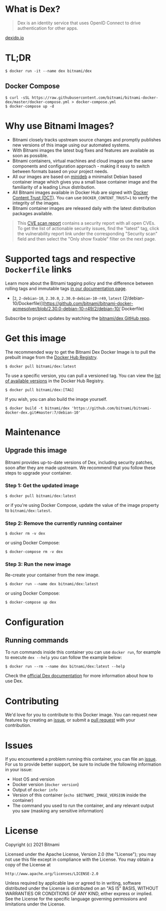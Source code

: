 # What is Dex?

>  Dex is an identity service that uses OpenID Connect to drive authentication for other apps.

[dexidp.io](https://dexidp.io)

# TL;DR

```console
$ docker run -it --name dex bitnami/dex
```

## Docker Compose

```console
$ curl -sSL https://raw.githubusercontent.com/bitnami/bitnami-docker-dex/master/docker-compose.yml > docker-compose.yml
$ docker-compose up -d
```

# Why use Bitnami Images?

* Bitnami closely tracks upstream source changes and promptly publishes new versions of this image using our automated systems.
* With Bitnami images the latest bug fixes and features are available as soon as possible.
* Bitnami containers, virtual machines and cloud images use the same components and configuration approach - making it easy to switch between formats based on your project needs.
* All our images are based on [minideb](https://github.com/bitnami/minideb) a minimalist Debian based container image which gives you a small base container image and the familiarity of a leading Linux distribution.
* All Bitnami images available in Docker Hub are signed with [Docker Content Trust (DCT)](https://docs.docker.com/engine/security/trust/content_trust/). You can use `DOCKER_CONTENT_TRUST=1` to verify the integrity of the images.
* Bitnami container images are released daily with the latest distribution packages available.


> This [CVE scan report](https://quay.io/repository/bitnami/dex?tab=tags) contains a security report with all open CVEs. To get the list of actionable security issues, find the "latest" tag, click the vulnerability report link under the corresponding "Security scan" field and then select the "Only show fixable" filter on the next page.

# Supported tags and respective `Dockerfile` links

Learn more about the Bitnami tagging policy and the difference between rolling tags and immutable tags [in our documentation page](https://docs.bitnami.com/tutorials/understand-rolling-tags-containers/).


* [`2`, `2-debian-10`, `2.30.0`, `2.30.0-debian-10-r49`, `latest` (2/debian-10/Dockerfile)](https://github.com/bitnami/bitnami-docker-acmesolver/blob/2.30.0-debian-10-r49/2/debian-10/      Dockerfile)

Subscribe to project updates by watching the [bitnami/dex GitHub repo](https://github.com/bitnami/bitnami-docker-dex).

# Get this image

The recommended way to get the Bitnami Dex Docker Image is to pull the prebuilt image from the [Docker Hub Registry](https://hub.docker.com/r/bitnami/dex).

```console
$ docker pull bitnami/dex:latest
```

To use a specific version, you can pull a versioned tag. You can view the [list of available versions](https://hub.docker.com/r/bitnami/dex/tags/) in the Docker Hub Registry.

```console
$ docker pull bitnami/dex:[TAG]
```

If you wish, you can also build the image yourself.

```console
$ docker build -t bitnami/dex 'https://github.com/bitnami/bitnami-docker-dex.git#master:7/debian-10'
```

# Maintenance

## Upgrade this image

Bitnami provides up-to-date versions of Dex, including security patches, soon after they are made upstream. We recommend that you follow these steps to upgrade your container.

### Step 1: Get the updated image

```console
$ docker pull bitnami/dex:latest
```

or if you're using Docker Compose, update the value of the image property to `bitnami/dex:latest`.

### Step 2: Remove the currently running container

```console
$ docker rm -v dex
```

or using Docker Compose:

```console
$ docker-compose rm -v dex
```

### Step 3: Run the new image

Re-create your container from the new image.

```console
$ docker run --name dex bitnami/dex:latest
```

or using Docker Compose:

```console
$ docker-compose up dex
```

# Configuration

## Running commands

To run commands inside this container you can use `docker run`, for example to execute `dex --help` you can follow the example below:

```console
$ docker run --rm --name dex bitnami/dex:latest --help
```

Check the [official Dex documentation](https://dexidp.io/docs/) for more information about how to use Dex.

# Contributing

We'd love for you to contribute to this Docker image. You can request new features by creating an [issue](https://github.com/bitnami/bitnami-docker-dex/issues), or submit a [pull request](https://github.com/bitnami/bitnami-docker-dex/pulls) with your contribution.

# Issues

If you encountered a problem running this container, you can file an [issue](https://github.com/bitnami/bitnami-docker-dex/issues/new). For us to provide better support, be sure to include the following information in your issue:

- Host OS and version
- Docker version (`docker version`)
- Output of `docker info`
- Version of this container (`echo $BITNAMI_IMAGE_VERSION` inside the container)
- The command you used to run the container, and any relevant output you saw (masking any sensitive
information)

# License

Copyright (c) 2021 Bitnami

Licensed under the Apache License, Version 2.0 (the "License");
you may not use this file except in compliance with the License.
You may obtain a copy of the License at

    http://www.apache.org/licenses/LICENSE-2.0

Unless required by applicable law or agreed to in writing, software
distributed under the License is distributed on an "AS IS" BASIS,
WITHOUT WARRANTIES OR CONDITIONS OF ANY KIND, either express or implied.
See the License for the specific language governing permissions and
limitations under the License.
